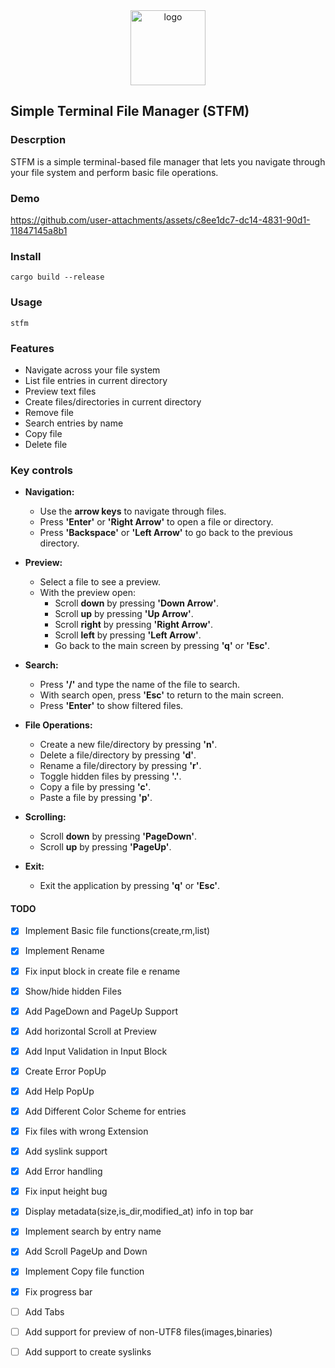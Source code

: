 <div align="center">  
  <img src="https://rustacean.net/assets/rustacean-flat-gesture.svg" alt="logo" style="width:120px"></img>
</div>

## Simple Terminal File Manager (STFM)

### Descrption
STFM is a simple terminal-based file manager that lets you navigate through your file system and perform basic file operations.

### Demo
https://github.com/user-attachments/assets/c8ee1dc7-dc14-4831-90d1-11847145a8b1

### Install
    cargo build --release
### Usage
    stfm

### Features
  * Navigate across your file system
  * List file entries in current directory
  * Preview text files
  * Create files/directories in current directory
  * Remove file
  * Search entries by name
  * Copy file
  * Delete file

### Key controls

- **Navigation:**
  - Use the **arrow keys** to navigate through files.
  - Press **'Enter'** or **'Right Arrow'** to open a file or directory.
  - Press **'Backspace'** or **'Left Arrow'** to go back to the previous directory.

- **Preview:**
  - Select a file to see a preview.
  - With the preview open:
    - Scroll **down** by pressing **'Down Arrow'**.
    - Scroll **up** by pressing **'Up Arrow'**.
    - Scroll **right** by pressing **'Right Arrow'**.
    - Scroll **left** by pressing **'Left Arrow'**.
    - Go back to the main screen by pressing **'q'** or **'Esc'**.

- **Search:**
  - Press **'/'** and type the name of the file to search.
  - With search open, press **'Esc'** to return to the main screen.
  - Press **'Enter'** to show filtered files.

- **File Operations:**
  - Create a new file/directory by pressing **'n'**.
  - Delete a file/directory by pressing **'d'**.
  - Rename a file/directory by pressing **'r'**.
  - Toggle hidden files by pressing **'.'**.
  - Copy a file by pressing **'c'**.
  - Paste a file by pressing **'p'**.

- **Scrolling:**
  - Scroll **down** by pressing **'PageDown'**.
  - Scroll **up** by pressing **'PageUp'**.

- **Exit:**
  - Exit the application by pressing **'q'** or **'Esc'**.

#### TODO
   * [x] Implement Basic file functions(create,rm,list)
   * [x] Implement Rename
   * [x] Fix input block in create file e rename
   * [x] Show/hide hidden Files
   * [x] Add PageDown and PageUp Support
   * [x] Add horizontal Scroll at Preview
   * [x] Add Input Validation in Input Block
   * [x] Create Error PopUp
   * [x] Add Help PopUp
   * [x] Add Different Color Scheme for entries
   * [x] Fix files with wrong Extension
   * [x] Add syslink support
   * [x] Add Error handling
   * [x] Fix input height bug
   * [x] Display metadata(size,is_dir,modified_at) info in top bar
   * [x] Implement search by entry name 
   * [x] Add Scroll PageUp and Down
   * [x] Implement Copy file function
   * [x] Fix progress bar
   
   * [ ] Add Tabs
   * [ ] Add support for preview of non-UTF8 files(images,binaries)
   * [ ] Add support to create syslinks

